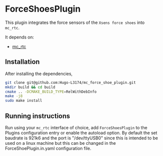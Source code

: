 # ForceShoesPlugin

This plugin integrates the force sensors of the `Xsens force shoes` into `mc_rtc`.

It depends on:
- [mc_rtc](https://github.com/jrl-umi3218/mc_rtc)

## Installation

After installing the dependencies,

```sh
git clone git@github.com:Hugo-L3174/mc_force_shoe_plugin.git
mkdir build && cd build
cmake .. -DCMAKE_BUILD_TYPE=RelWithDebInfo
make -j8
sudo make install
```

## Running instructions

Run using your `mc_rtc` interface of choice, add `ForceShoesPlugin` to the Plugins configuration entry or enable the autoload option.
By default the set baudrate is 921k6 and the port is "/dev/ttyUSB0" since this is intended to be used on a linux machine but this can be changed in the ForceShoePlugin.in.yaml configuration file.

